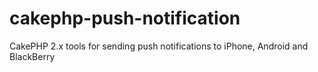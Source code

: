 cakephp-push-notification
=========================

CakePHP 2.x tools for sending push notifications to iPhone, Android and BlackBerry

